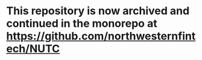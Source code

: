 # This repository is now archived and continued in the monorepo at https://github.com/northwesternfintech/NUTC
